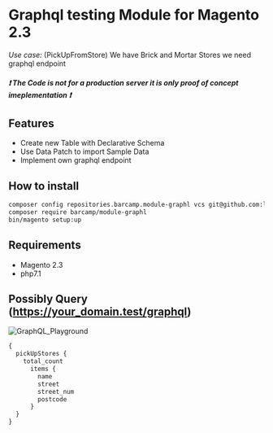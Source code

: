 # Graphql testing Module for Magento 2.3

*Use case:* (PickUpFromStore)
We have Brick and Mortar Stores we need graphql endpoint

##### :exclamation: The Code is not for a **production server** it is only **proof of concept** imeplementation :exclamation: 

## Features
- Create new Table with Declarative Schema
- Use Data Patch to import Sample Data
- Implement own graphql endpoint 

## How to install
```bash
composer config repositories.barcamp.module-graphl vcs git@github.com:larsroettig/Barcamp_Graphl.git
composer require barcamp/module-graphl
bin/magento setup:up
```
## Requirements
- Magento 2.3
- php7.1


## Possibly Query (https://your_domain.test/graphql)

![GraphQL_Playground](https://github.com/larsroettig/Barcamp_Graphl/blob/master/doc/GraphQL_Playground.png)

```graphql 
{
  pickUpStores {
    total_count
      items {
        name
        street
        street_num
        postcode
      }
  }
}
```

